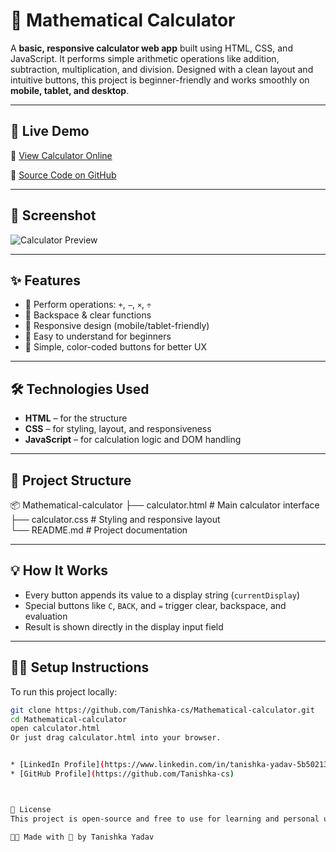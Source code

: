 # 🧮 Mathematical Calculator

A **basic, responsive calculator web app** built using HTML, CSS, and JavaScript. It performs simple arithmetic operations like addition, subtraction, multiplication, and division. Designed with a clean layout and intuitive buttons, this project is beginner-friendly and works smoothly on **mobile, tablet, and desktop**.

---

## 🚀 Live Demo

🔗 [View Calculator Online](https://tanishka-cs.github.io/Simple-calculator/)

📁 [Source Code on GitHub](https://github.com/Tanishka-cs/Mathematical-calculator)

---

## 📸 Screenshot

![Calculator Preview](https://github.com/user-attachments/assets/6a880d51-e96b-47b4-891a-32defdfd4672)


---

## ✨ Features

- 🧮 Perform operations: `+`, `−`, `×`, `÷`
- 🔁 Backspace & clear functions
- 📱 Responsive design (mobile/tablet-friendly)
- 🎯 Easy to understand for beginners
- 🎨 Simple, color-coded buttons for better UX

---

## 🛠️ Technologies Used

- **HTML** – for the structure
- **CSS** – for styling, layout, and responsiveness
- **JavaScript** – for calculation logic and DOM handling

---

## 🧩 Project Structure

📦 Mathematical-calculator
├── calculator.html # Main calculator interface
<br>
├── calculator.css # Styling and responsive layout
<br>
└── README.md # Project documentation



---

## 💡 How It Works

- Every button appends its value to a display string (`currentDisplay`)
- Special buttons like `C`, `BACK`, and `=` trigger clear, backspace, and evaluation
- Result is shown directly in the display input field

---

## 🧑‍💻 Setup Instructions

To run this project locally:

```bash
git clone https://github.com/Tanishka-cs/Mathematical-calculator.git
cd Mathematical-calculator
open calculator.html
Or just drag calculator.html into your browser.


* [LinkedIn Profile](https://www.linkedin.com/in/tanishka-yadav-5b5021366)
* [GitHub Profile](https://github.com/Tanishka-cs)



📜 License
This project is open-source and free to use for learning and personal use.

👩‍💻 Made with 💙 by Tanishka Yadav
